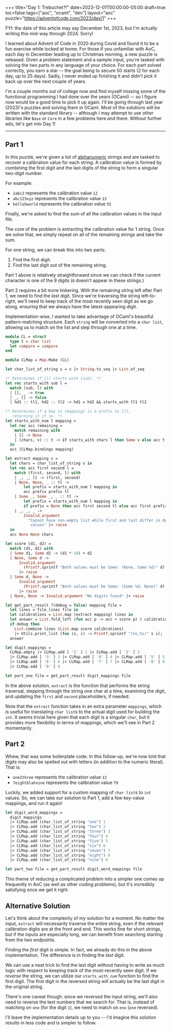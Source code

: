 +++
title="Day 1: Trebuchet?!"
date=2023-12-01T00:00:00-05:00
draft=true
toc=false
tags=["aoc", "ocaml", "dev"]
layout="aoc"
puzzle="https://adventofcode.com/2023/day/1"
+++

FYI: the date of this article may say December 1st, 2023, but I'm actually writing this mid-way through 2024. Sorry!

I learned about Advent of Code in 2020 during Covid and found it to be a fun exercise while locked at home. For those if you unfamiliar with AoC, each day in December leading up to Christmas morning, a new puzzle is released.  Given a problem statement and a sample input, you're tasked with solving the two parts in any language of your choice.  For each part solved correctly, you earn a star -- the goal being to secure 50 starts (2 for each day, up to 25 days). Sadly, I never ended up finishing it and didn't pick it back up over the next couple of years.  

I'm a couple months out of college now and find myself missing some of the functional programming I had done over the years (OCaml) -- so I figure now would be a good time to pick it up again.  I'll be going through last year (2023)'s puzzles and solving them in OCaml.  Most of the solutions will be written with the standard library -- although I may attempt to use other libraries like `Base` or `Core` in a few problems here and there.  Without further ado, let's get into Day 1!

---

## Part 1

In this puzzle, we're given a list of [alphanumeric](https://en.wikipedia.org/wiki/Alphanumericals) strings and are tasked to recover a calibration value for each string.  A calibration value is formed by combining the first digit and the last digits of the string to form a singular two-digit number.

For example:
- `1abc2` represents the calibration value `12`
- `abc123xyz` represents the calibration value `13`
- `hello5world` represents the calibration value `55`

Finally, we're asked to find the sum of all the calibration values in the input file.

The core of the problem is extracting the calibration value for 1 string.  Once we solve that, we simply repeat on all of the remaining strings and take the sum.

For one string, we can break this into two parts:
1. Find the first digit.
2. Find the last digit out of the remaining string.

Part 1 above is relatively straightforward since we can check if the current character is one of the 9 digits (`0` doesn't appear in these strings.)

Part 2 requires a bit more tinkering.  With the remaining string left after Part 1, we need to find the _last_ digit. Since we're traversing the string left-to-right, we'll need to keep track of the most recently seen digit as we go along, ensuring that we always have the latest-appearing digit.

Implementation-wise, I wanted to take advantage of OCaml's beautiful pattern-matching structure.  Each `string` will be converted into a `char list`, allowing us to match on the list and step through one at a time.

```ocaml
module CL = struct
  type t = char list
  let compare = compare
end

module CLMap = Map.Make (CL)

let char_list_of_string s = s |> String.to_seq |> List.of_seq

(* Determines if [l] starts with [sub]. *)
let rec starts_with sub l =
  match (sub, l) with
  | [], _ -> true
  | _, [] -> false
  | hd1 :: tl1, hd2 :: tl2 -> hd1 = hd2 && starts_with tl1 tl2

(* Determines if a key in [mapping] is a prefix to [l], 
   returning it if so. *)
let starts_with_num l mapping =
  let rec acc remaining =
    match remaining with
    | [] -> None
    | (chars, v) :: t -> if starts_with chars l then Some v else acc t
  in
  acc (CLMap.bindings mapping)

let extract mapping s =
  let chars = char_list_of_string s in
  let rec acc first second l =
    match (first, second, l) with
    | _, _, [] -> (first, second)
    | None, None, _ :: tl ->
        let prefix = starts_with_num l mapping in
        acc prefix prefix tl
    | Some _, Some _, _ :: tl ->
        let prefix = starts_with_num l mapping in
        if prefix = None then acc first second tl else acc first prefix tl
    | _, _, _ ->
        Invalid_argument
          "Cannot have non-empty list while first and last differ in Optional \
           values" |> raise
  in
  acc None None chars

let score (d1, d2) =
  match (d1, d2) with
  | Some d1, Some d2 -> (d1 * 10) + d2
  | None, Some d ->
      Invalid_argument
        (Printf.sprintf "Both values must be Some: (None, Some %d)" d)
      |> raise
  | Some d, None ->
      Invalid_argument
        (Printf.sprintf "Both values must be Some: (Some %d, None)" d)
      |> raise
  | None, None -> Invalid_argument "No digits found" |> raise

let get_part_result ?(debug = false) mapping file =
  let lines = file_lines file in
  let calibrations = List.map (extract mapping) lines in
  let answer = List.fold_left (fun acc p -> acc + score p) 0 calibrations in
  if debug then
    List.combine lines (List.map score calibrations)
    |> Utils.print_list (fun (s, i) -> Printf.sprintf "(%s,%i)" s i);
  answer

let digit_mappings =
  CLMap.empty |> CLMap.add [ '1' ] 1 |> CLMap.add [ '2' ] 2
  |> CLMap.add [ '3' ] 3 |> CLMap.add [ '4' ] 4 |> CLMap.add [ '5' ] 5
  |> CLMap.add [ '6' ] 6 |> CLMap.add [ '7' ] 7 |> CLMap.add [ '8' ] 8
  |> CLMap.add [ '9' ] 9

let part_one file = get_part_result digit_mappings file
```

In the above solution, `extract` is the function that performs the string traversal, stepping through the string one char at a time, examining the digit, and updating the `first` and `second` placeholders, if needed.

Note that the `extract` function takes in an extra parameter `mappings`, which is useful for translating `char list`s to the actual digit used for building the `int`.  It seems trivial here given that each digit is a singular `char`, but it provides more flexibility in terms of mappings, which we'll see in Part 2 momentarily.

## Part 2
Whew, that was some boilerplate code.  In this follow-up, we're now told that digits may also be spelled out with letters (in addition to the numeric literal).  That is:
- `one2three` represents the calibration value `13`
- `7eightblahnine` represents the calibration value `79`

Luckily, we added support for a custom mapping of `char list`s to `int` values.  So, we can take our solution to Part 1, add a few key-value mappings, and run it again!

```ocaml
let digit_word_mappings =
  digit_mappings
  |> CLMap.add (char_list_of_string "one") 1
  |> CLMap.add (char_list_of_string "two") 2
  |> CLMap.add (char_list_of_string "three") 3
  |> CLMap.add (char_list_of_string "four") 4
  |> CLMap.add (char_list_of_string "five") 5
  |> CLMap.add (char_list_of_string "six") 6
  |> CLMap.add (char_list_of_string "seven") 7
  |> CLMap.add (char_list_of_string "eight") 8
  |> CLMap.add (char_list_of_string "nine") 9

let part_two file = get_part_result digit_word_mappings file
```

This theme of reducing a complicated problem into a simpler one comes up frequently in AoC (as well as other coding problems), but it's incredibly satisfying once we get it right.

## Alternative Solution
Let's think about the complexity of my solution for a moment. No matter the input, `extract` will necessarily traverse the entire string, even if the relevant calibration digits are at the front and end.  This works fine for short strings, but if the inputs are especially long, we can benefit from searching starting from the two endpoints.

Finding the _first_ digit is simple. In fact, we already do this in the above implementation.  The difference is in finding the _last_ digit.

We can use a neat trick to find the last digit without having to write as much logic with respect to keeping track of the most-recently seen digit.  If we _reverse_ the string, we can utilize our `starts_with_num` function to find the first digit.  The first digit in the reversed string will actually be the last digit in the original string.

There's one caveat though: since we reversed the input string, we'll also need to reverse the text numbers that we search for.  That is, instead of matching on `one` (for the digit `1`), we need to match on `eno` (`one` reversed).

I'll leave the implementation details up to you -- I'd imagine this solution results in less code and is simpler to follow.  
